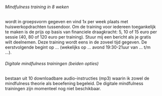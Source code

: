 ###### Mindfulness training in 8 weken 
wordt in groepsvorm gegeven en vind 1x per week plaats met huiswerkopdrachten tussendoor. Om de training voor iedereen toegankelijk te maken is de prijs op basis van financiele draagkracht: 5, 10 of 15 euro per sessie (40, 80 of 120 euro per training). Stuur mij een bericht als je gratis wilt deelnemen. Deze training wordt eens in de zoveel tijd gegeven. De eerstvolgende begint op ... (wekelijks op ... avond 19:30-21uur van ... t/m ...).

######  Digitale mindfulness trainingen (beiden opties)
bestaan uit 10 downloadbare audio-instructies (mp3) waarin ik zowel de mindfulness theorie als beoefening begeleid. De digitale mindfulness trainingen zijn momenteel nog niet beschikbaar. 
